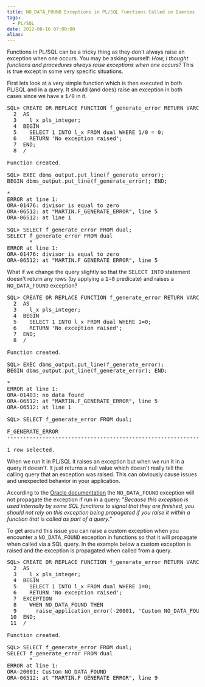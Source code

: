 ```yaml
---
title: NO_DATA_FOUND Exceptions in PL/SQL Functions Called in Queries
tags:
  - PL/SQL
date: 2012-08-16 07:00:00
alias:
---
```


Functions in PL/SQL can be a tricky thing as they don't always raise an exception when one occurs. You may be asking yourself: _How, I thought functions and procedures always raise exceptions when one occurs_? This is true except in some very specific situations.

First lets look at a very simple function which is then executed in both PL/SQL and in a query. It should (and does) raise an exception in both cases since we have a <span style="font-family: &quot;Courier New&quot;,Courier,monospace;">1/0</span> in it.
<pre class="brush: sql;">SQL> CREATE OR REPLACE FUNCTION f_generate_error RETURN VARCHAR2
  2  AS
  3    l_x pls_integer;
  4  BEGIN
  5    SELECT 1 INTO l_x FROM dual WHERE 1/0 = 0;
  6    RETURN 'No exception raised';
  7  END;
  8  /

Function created.

SQL> EXEC dbms_output.put_line(f_generate_error);
BEGIN dbms_output.put_line(f_generate_error); END;

*
ERROR at line 1:
ORA-01476: divisor is equal to zero
ORA-06512: at "MARTIN.F_GENERATE_ERROR", line 5
ORA-06512: at line 1

SQL> SELECT f_generate_error FROM dual;
SELECT f_generate_error FROM dual
       *
ERROR at line 1:
ORA-01476: divisor is equal to zero
ORA-06512: at "MARTIN.F_GENERATE_ERROR", line 5
</pre>What if we change the query slightly so that the <span style="font-family: &quot;Courier New&quot;,Courier,monospace;">SELECT INTO</span> statement doesn't return any rows (by applying a <span style="font-family: &quot;Courier New&quot;,Courier,monospace;">1=0</span> predicate) and raises a <span style="font-family: &quot;Courier New&quot;,Courier,monospace;">NO_DATA_FOUND</span> exception?
<pre class="brush: sql; highlight: [22,23,24,25,26,27]">SQL> CREATE OR REPLACE FUNCTION f_generate_error RETURN VARCHAR2
  2  AS
  3    l_x pls_integer;
  4  BEGIN
  5    SELECT 1 INTO l_x FROM dual WHERE 1=0;
  6    RETURN 'No exception raised';
  7  END;
  8  /

Function created.

SQL> EXEC dbms_output.put_line(f_generate_error);
BEGIN dbms_output.put_line(f_generate_error); END;

*
ERROR at line 1:
ORA-01403: no data found
ORA-06512: at "MARTIN.F_GENERATE_ERROR", line 5
ORA-06512: at line 1

SQL> SELECT f_generate_error FROM dual;

F_GENERATE_ERROR
----------------------------------------------------------------

1 row selected.</pre>When we run it in PL/SQL it raises an exception but when we run it in a query it doesn't. It just returns a null value which doesn't really tell the calling query that an exception was raised. This can obviously cause issues and unexpected behavior in your application. 

According to the [Oracle documentation](http://docs.oracle.com/cd/B13789_01/appdev.101/b10807/07_errs.htm) the <span style="font-family: &quot;Courier New&quot;,Courier,monospace;">NO_DATA_FOUND</span> exception will not propagate the exception if run in a query: "_Because this exception is used internally by some SQL functions to signal that they are finished, you should not rely on this exception being propagated if you raise it within a function that is called as part of a query._"

To get around this issue you can raise a custom exception when you encounter a <span style="font-family: &quot;Courier New&quot;,Courier,monospace;">NO_DATA_FOUND</span> exception in functions so that it will propagate when called via a SQL query. In the example below a custom exception is raised and the exception is propagated when called from a query.
<pre class="brush: sql; highlight: [7,8,9]">SQL> CREATE OR REPLACE FUNCTION f_generate_error RETURN VARCHAR2
  2  AS
  3    l_x pls_integer;
  4  BEGIN
  5    SELECT 1 INTO l_x FROM dual WHERE 1=0;
  6    RETURN 'No exception raised';
  7  EXCEPTION
  8    WHEN NO_DATA_FOUND THEN
  9      raise_application_error(-20001, 'Custom NO_DATA_FOUND');
 10  END;
 11  /

Function created.

SQL> SELECT f_generate_error FROM dual;
SELECT f_generate_error FROM dual
       *
ERROR at line 1:
ORA-20001: Custom NO_DATA_FOUND
ORA-06512: at "MARTIN.F_GENERATE_ERROR", line 9
</pre>